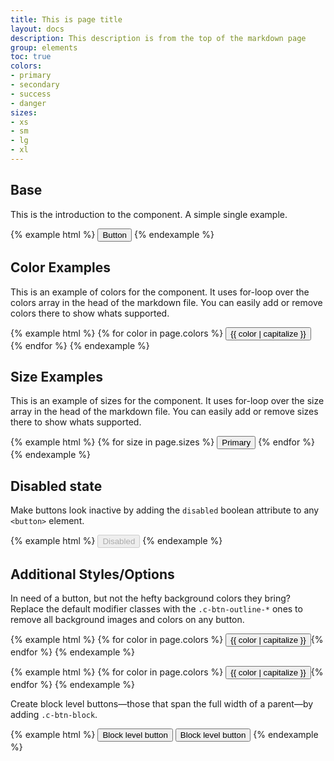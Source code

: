 ```yaml
---
title: This is page title
layout: docs
description: This description is from the top of the markdown page
group: elements
toc: true
colors:
- primary
- secondary
- success
- danger
sizes:
- xs
- sm
- lg
- xl
---
```


## Base

This is the introduction to the component. A simple single example.

{% example html %}
<button type="button" class="c-btn c-btn-primary">Button</button>
{% endexample %}

## Color Examples

This is an example of colors for the component. It uses for-loop over the colors array in the head of the markdown file. You can easily add or remove colors there to show whats supported.

{% example html %}
{% for color in page.colors %}
<button type="button" class="c-btn c-btn-{{ color }}">{{ color | capitalize }}</button>
{% endfor %}
{% endexample %}


## Size Examples

This is an example of sizes for the component. It uses for-loop over the size array in the head of the markdown file. You can easily add or remove sizes there to show whats supported.

{% example html %}
{% for size in page.sizes %}
<button type="button" class="c-btn c-btn-primary c-btn-{{ size }}">Primary</button>
{% endfor %}
{% endexample %}


## Disabled state

Make buttons look inactive by adding the `disabled` boolean attribute to any `<button>` element.

{% example html %}
<button type="button" class="c-btn c-btn-primary" disabled>Disabled</button>
{% endexample %}


## Additional Styles/Options

In need of a button, but not the hefty background colors they bring? Replace the default modifier classes with the `.c-btn-outline-*` ones to remove all background images and colors on any button.

{% example html %}
{% for color in page.colors %}
<button type="button" class="c-btn c-btn-{{ color }}-outline">{{ color | capitalize }}</button>{% endfor %}
{% endexample %}

{% example html %}
{% for color in page.colors %}
<button type="button" class="c-btn c-btn-{{ color }} c-btn-pill">{{ color | capitalize }}</button>{% endfor %}
{% endexample %}


Create block level buttons—those that span the full width of a parent—by adding `.c-btn-block`.

{% example html %}
<button type="button" class="c-btn c-btn-primary c-btn-lg c-btn-block">Block level button</button>
<button type="button" class="c-btn c-btn-secondary c-btn-lg c-btn-block">Block level button</button>
{% endexample %}